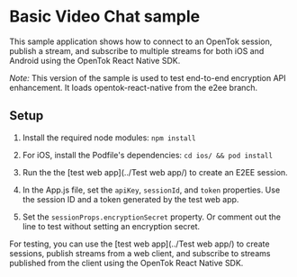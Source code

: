 # Basic Video Chat sample

This sample application shows how to connect to an OpenTok session, publish a stream, and subscribe to multiple streams for both iOS and Android using the OpenTok React Native SDK.

*Note:* This version of the sample is used to test end-to-end encryption API enhancement. It loads opentok-react-native from the e2ee branch. 

## Setup

1. Install the required node modules: `npm install`

2. For iOS, install the Podfile's dependencies: `cd ios/ && pod install`

3. Run the the [test web app](../Test web app/) to create an E2EE session.

4. In the App.js file, set the `apiKey`, `sessionId`, and `token` properties. Use the session ID and a token generated by the test web app.

4. Set the `sessionProps.encryptionSecret` property. Or comment out the line to test without setting an encryption secret.

For testing, you can use the [test web app](../Test web app/) to create sessions, publish streams from a web client, and subscribe to streams published from the client using the OpenTok React Native SDK.
